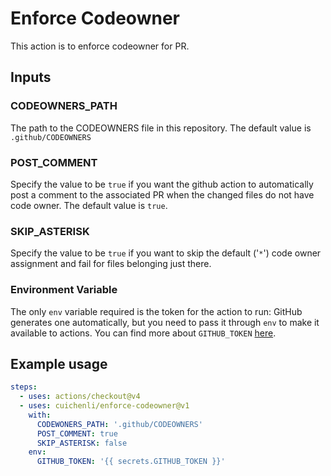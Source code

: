 # Enforce Codeowner

This action is to enforce codeowner for PR.

## Inputs

### CODEOWNERS_PATH

The path to the CODEOWNERS file in this repository.
The default value is `.github/CODEOWNERS`

### POST_COMMENT

Specify the value to be `true` if you want the github action to automatically post a comment to the associated PR when the changed files do not have code owner.
The default value is `true`.

### SKIP_ASTERISK

Specify the value to be `true` if you want to skip the default ('`*`') code owner assignment and fail for files belonging just there.

### Environment Variable

The only `env` variable required is the token for the action to run: GitHub generates one automatically, but you need to pass it through `env` to make it available to actions. You can find more about `GITHUB_TOKEN` [here](https://help.github.com/en/articles/virtual-environments-for-github-actions#github_token-secret).

## Example usage

```yaml
steps:
  - uses: actions/checkout@v4
  - uses: cuichenli/enforce-codeowner@v1
    with:
      CODEWONERS_PATH: '.github/CODEOWNERS'
      POST_COMMENT: true
      SKIP_ASTERISK: false
    env:
      GITHUB_TOKEN: '{{ secrets.GITHUB_TOKEN }}'
```
